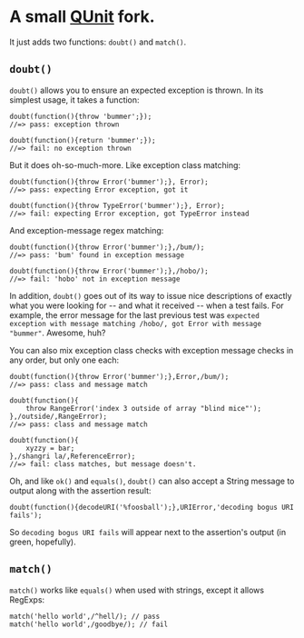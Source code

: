 # A small [QUnit](http://docs.jquery.com/QUnit) fork.

It just adds two functions: `doubt()` and `match()`.

## `doubt()`

`doubt()` allows you to ensure an expected exception is thrown. In its simplest usage, it takes a function:

	doubt(function(){throw 'bummer';});
	//=> pass: exception thrown

	doubt(function(){return 'bummer';});
	//=> fail: no exception thrown


But it does oh-so-much-more. Like exception class matching:

	doubt(function(){throw Error('bummer');}, Error);
	//=> pass: expecting Error exception, got it

	doubt(function(){throw TypeError('bummer');}, Error);
	//=> fail: expecting Error exception, got TypeError instead

And exception-message regex matching:

	doubt(function(){throw Error('bummer');},/bum/);
	//=> pass: 'bum' found in exception message

	doubt(function(){throw Error('bummer');},/hobo/);
	//=> fail: 'hobo' not in exception message

In addition, `doubt()` goes out of its way to issue nice descriptions of exactly what you were looking for -- and what it received -- when a test fails. For example, the error message for the last previous test was `expected exception with message matching /hobo/, got Error with message "bummer"`. Awesome, huh?

You can also mix exception class checks with exception message checks in any order, but only one each:

	doubt(function(){throw Error('bummer');},Error,/bum/);
	//=> pass: class and message match
	
	doubt(function(){
	    throw RangeError('index 3 outside of array "blind mice"');
	},/outside/,RangeError);
	//=> pass: class and message match

	doubt(function(){
	    xyzzy = bar;
	},/shangri la/,ReferenceError);
	//=> fail: class matches, but message doesn't.

Oh, and like `ok()` and `equals()`, `doubt()` can also accept a String message to output along with the assertion result:

	doubt(function(){decodeURI('%foosball');},URIError,'decoding bogus URI fails');

So `decoding bogus URI fails` will appear next to the assertion's output (in green, hopefully).

## `match()`

`match()` works like `equals()` when used with strings, except it allows RegExps:

	match('hello world',/^hell/); // pass
	match('hello world',/goodbye/); // fail